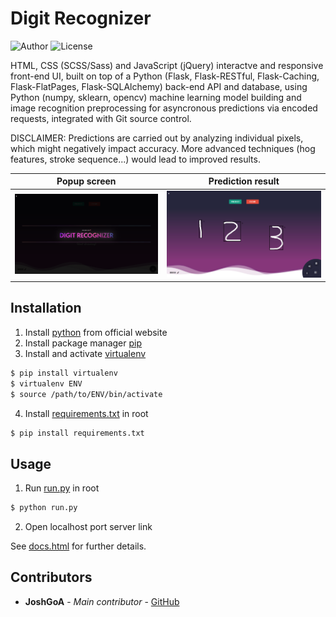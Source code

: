 # Digit Recognizer

![Author](https://img.shields.io/badge/author-JoshGoA-blue) ![License](https://img.shields.io/badge/license-GPL-green)

HTML, CSS (SCSS/Sass) and JavaScript (jQuery) interactve and responsive front-end UI, built on top of a Python (Flask, Flask-RESTful, Flask-Caching, Flask-FlatPages, Flask-SQLAlchemy) back-end API and database, using Python (numpy, sklearn, opencv) machine learning model building and image recognition preprocessing for asyncronous predictions via encoded requests, integrated with Git source control.

DISCLAIMER: Predictions are carried out by analyzing individual pixels, which might negatively impact accuracy. More advanced techniques (hog features, stroke sequence...) would lead to improved results.

Popup screen                                     |  Prediction result
:-----------------------------------------------:|:-------------------------:
![screenshot(1)](screenshots/screenshot(1).png)  |  ![screenshot(1)](screenshots/screenshot(2).png)


## Installation

1. Install [python](https://www.python.org/downloads/) from official website
2. Install package manager [pip](https://pip.pypa.io/en/stable/)
3. Install and activate [virtualenv](https://virtualenv.pypa.io/en/latest/userguide/)
```sh
$ pip install virtualenv
$ virtualenv ENV
$ source /path/to/ENV/bin/activate
```
4. Install [requirements.txt](requirements.txt) in root
```sh
$ pip install requirements.txt
```

## Usage

1. Run [run.py](run.py) in root
```sh
$ python run.py
```
2. Open localhost port server link

See [docs.html](src/static/pages/docs.html) for further details.

## Contributors

* **JoshGoA** - *Main contributor* - [GitHub](https://github.com/JoshGoA)
